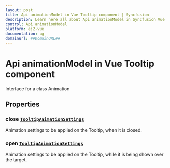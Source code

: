 ```yaml
---
layout: post
title: Api animationModel in Vue Tooltip component | Syncfusion
description: Learn here all about Api animationModel in Syncfusion Vue Tooltip component of Syncfusion Essential JS 2 and more.
control: Api animationModel 
platform: ej2-vue
documentation: ug
domainurl: ##DomainURL##
---
```


# Api animationModel in Vue Tooltip component

Interface for a class Animation

## Properties

### close [`TooltipAnimationSettings`](https://ej2.syncfusion.com/vue/documentation/api-tooltipAnimationSettings.html)

Animation settings to be applied on the Tooltip, when it is closed.

### open [`TooltipAnimationSettings`](https://ej2.syncfusion.com/vue/documentation/api-tooltipAnimationSettings.html)

Animation settings to be applied on the Tooltip, while it is being shown over the target.
